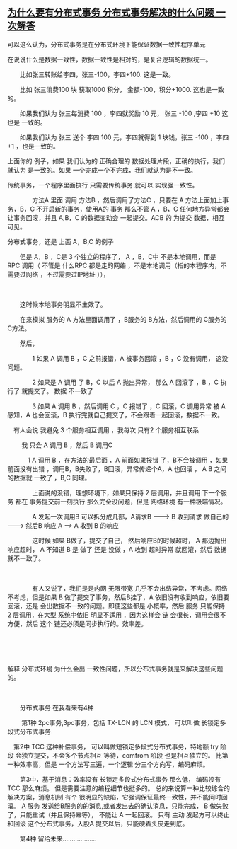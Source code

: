 ## [为什么要有分布式事务 分布式事务解决的什么问题 一次解答](https://www.cnblogs.com/cxygg/p/12528315.html)

可以这么认为，分布式事务是在分布式环境下能保证数据一致性程序单元

 

在说说什么是数据一致性，数据一致性是相对的，是复合逻辑的数据统一。

　　比如张三转账给李四，张三-100，李四+100. 这是一致。

　　比如 张三消费100 块 获取1000 积分， 金额-100，积分+1000. 这也是一致的。

　　如果我们认为 张三每消费 100 ，李四就奖励 10 元， 张三 -100 ,李四 +10 这也是 一致的。

　　如果我们认为 张三 送个 李四 100 元，李四就得到 1 块钱，张三 -100 ，李四+1 ，也是一致的。

 

上面你的 例子，如果 我们认为的 正确合理的 数据处理片段，正确的执行，我们就认为 是一致的。如果 一个完成一个不完成，我们就认为是不一致。

 

 

传统事务，一个程序里面执行 只需要传统事务 就可以 实现强一致性。

　　　　方法A 里面 调用 方法B ，然后调用了方法C ，只要在 A 方法上面加上事务，B，C 不开启新的事务，使用A的 事务 那么不管 A ，B，C 任何地方异常都会让事务回滚，并且 A,B，C 的数据变动会 一起提交。ACB 的 为提交 数据，相互可见。

 

分布式事务，还是 上面 A，B,C 的例子

　　但是 A，B ，C是 3 个独立的程序了， A ，B，C中 不是本地调用，而是 RPC 调用（ 不管是 什么RPC 都是走的网络 ，不是本地调用（指的本程序内，不需要过网络 ，不过需要过IP地址 ）），

　　

　　这时候本地事务明显不生效了。

　　在来模拟 服务的 A 方法里面调用了 ，B服务的 B方法，然后调用的 C服务的 C方法。

　　然后，

　　　　1 如果 A 调用 B ，C 之前报错，A 被事务回滚 ，B ，C 没有调用， 这没问题。

　　　　2 如果是 A 调用 了 B，C 以后  A 抛出异常， 那么 A 回滚了 ，B ，C 执行了 就提交了。 数据 不一致了

　　　　3 如果 A 调用 B ，然后调用 C ，C 报错了 ，C 回滚，C 调用异常 被 A 感知，A 也会回滚，B 执行完就自己提交了，不会跟着一起回滚，数据不一致。　　

 

　有人会说 我避免 3 个服务相互调用 ，我每次 只有2 个服务相互联系

　　 我 只会 A 调用 B ，然后 B 调用C

　　　 1 A 调用 B ，在方法的最后面 ，A 前面如果报错 了，B不会被调用 ，如果前面没有出错 ，调用B，B失败了，B回滚，异常传递个A，A 也回滚 ， A B 之间的数据就 一致了 ，B,C 同理。　　　　

　　　　上面说的没错，理想环境下，如果只保持 2 层调用，并且调用 下一个服务 都在 事务提交前一刻执行 那么完全没问题，但是 网络环境 有一种极端情况。

　　　　A 发起一次调用B 可以拆分成几部，A请求B ---> B 收到请求 做自己的 ---> 然后B 响应 A --> A 收到 B 的响应 

　　　　这时候 如果 B做了，提交了自己， 然后响应B的时候超时， A 那边抛出响应超时， A 不知道 B 是 做了 还是 没做 ，A 收到 超时异常 就回滚，然后 数据就不一致了。

　　 

　　　　有人又说了，我们是是内网 无限带宽 几乎不会出络异常，不考虑。网络不考虑，但是如果 B 做了提交了事务，然后B挂了，A 依旧没有收到响应，依旧要回滚，还是 会出数据不一致的问题。即便这些都是 小概率，然后 服务 只能保持 2 层调用，在大型 系统中依旧 明显不适用 ，因为这样会 链 会很长，调用会很不方便，然后 这个 链还必须是同步执行的。效率差。

　　　　

　　

 

解释 分布式环境 为什么会出 一致性问题，所以分布式事务就是来解决这些问题的。 

　　

　　分布式事务 在我看来有4种

　　 第1种 2pc事务,3pc事务，包括 TX-LCN 的 LCN 模式， 可以叫做 长锁定多段式分布式事务

 　第2中 TCC 这种补偿事务， 可以叫做短锁定多段式分布式事务，特地额 try 阶段 会独立提交，不会多个节点相互 等待，comfrom 阶段 也是相互独立的。 比第一种效率高，但是 一个方法写三遍，一个逻辑 分三个方向写，编码麻烦。

　　第3中，基于消息：效率没有 长锁定多段式分布式事务 那么低， 编码没有 TCC 那么麻烦。 但是需要注意的编程细节也挺多的。 总的来说算一种比较综合的解决方案，消息机制 有个 很明显的缺陷，它强调保证最终一致性，并不能同时回滚。 A 服务 发送给B服务的的消息,或者发出去的确认消息，只能完成， B 做失败了，只能重试（并且保持幂等）， 不能让 A 一起回滚。 只有 主动 发起方可以终止 和回滚 这个分布式事务，入股A 提交以后，只能硬着头皮走到底。 

　　第4种 留给未来...................